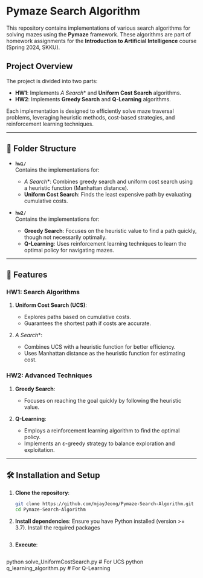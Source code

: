 # Pymaze Search Algorithm

This repository contains implementations of various search algorithms for solving mazes using the **Pymaze** framework. These algorithms are part of homework assignments for the **Introduction to Artificial Intelligence** course (Spring 2024, SKKU).

## Project Overview

The project is divided into two parts:

- **HW1**: Implements **A* Search** and **Uniform Cost Search** algorithms.
- **HW2**: Implements **Greedy Search** and **Q-Learning** algorithms.

Each implementation is designed to efficiently solve maze traversal problems, leveraging heuristic methods, cost-based strategies, and reinforcement learning techniques.

---

## 📂 Folder Structure

- **`hw1/`**  
  Contains the implementations for:
  - **A* Search**: Combines greedy search and uniform cost search using a heuristic function (Manhattan distance).
  - **Uniform Cost Search**: Finds the least expensive path by evaluating cumulative costs.

- **`hw2/`**  
  Contains the implementations for:
  - **Greedy Search**: Focuses on the heuristic value to find a path quickly, though not necessarily optimally.
  - **Q-Learning**: Uses reinforcement learning techniques to learn the optimal policy for navigating mazes.

---

## 🔑 Features

### HW1: Search Algorithms
1. **Uniform Cost Search (UCS)**:
   - Explores paths based on cumulative costs.
   - Guarantees the shortest path if costs are accurate.

2. **A* Search**:
   - Combines UCS with a heuristic function for better efficiency.
   - Uses Manhattan distance as the heuristic function for estimating cost.

### HW2: Advanced Techniques
1. **Greedy Search**:
   - Focuses on reaching the goal quickly by following the heuristic value.

2. **Q-Learning**:
   - Employs a reinforcement learning algorithm to find the optimal policy.
   - Implements an ε-greedy strategy to balance exploration and exploitation.

---

## 🛠️ Installation and Setup

1. **Clone the repository**:
   ```bash
   git clone https://github.com/mjayJeong/Pymaze-Search-Algorithm.git
   cd Pymaze-Search-Algorithm

2. **Install dependencies**:
   Ensure you have Python installed (version >= 3.7). Install the required packages
   ```pip install -r requirements.txt

3. **Execute**:
   ```python solve_AStarSearch.py  # For A* Search
python solve_UniformCostSearch.py  # For UCS
python q_learning_algorithm.py  # For Q-Learning
